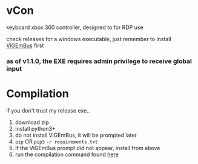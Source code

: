 # vCon
keyboard xbox 360 controller, designed to for RDP use

check releases for a windows executable, just remember to install [ViGEmBus](https://github.com/ViGEm/ViGEmBus/releases) first

### as of v1.1.0, the EXE requires admin privilege to receive global input

# Compilation
if you don't trust my release exe..

1. download zip
2. install python3+
3. do not install ViGEmBus, it will be prompted later
4. `pip` OR `pip3` `-r requirements.txt`
5. if the ViGEmBus prompt did not appear, install from above
6. run the compilation command found [here](https://github.com/vikings204/vCon/.idea/runConfigurations/Build.xml)
